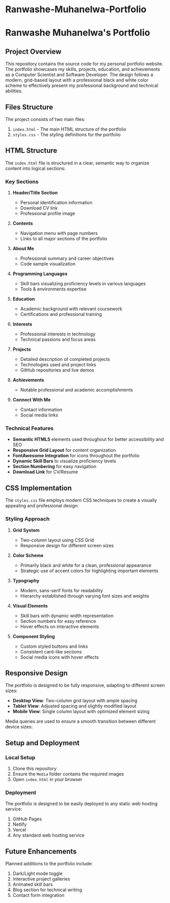 # Ranwashe-Muhanelwa-Portfolio

# Ranwashe Muhanelwa's Portfolio

## Project Overview

This repository contains the source code for my personal portfolio website. The portfolio showcases my skills, projects, education, and achievements as a Computer Scientist and Software Developer. The design follows a modern, grid-based layout with a professional black and white color scheme to effectively present my professional background and technical abilities.

## Files Structure

The project consists of two main files:

1. `index.html` - The main HTML structure of the portfolio
2. `styles.css` - The styling definitions for the portfolio

## HTML Structure

The `index.html` file is structured in a clear, semantic way to organize content into logical sections:

### Key Sections

1. **Header/Title Section**
   - Personal identification information
   - Download CV link
   - Professional profile image

2. **Contents**
   - Navigation menu with page numbers
   - Links to all major sections of the portfolio

3. **About Me**
   - Professional summary and career objectives
   - Code sample visualization

4. **Programming Languages**
   - Skill bars visualizing proficiency levels in various languages
   - Tools & environments expertise

5. **Education**
   - Academic background with relevant coursework
   - Certifications and professional training

6. **Interests**
   - Professional interests in technology
   - Technical passions and focus areas

7. **Projects**
   - Detailed description of completed projects
   - Technologies used and project links
   - GitHub repositories and live demos

8. **Achievements**
   - Notable professional and academic accomplishments

9. **Connect With Me**
   - Contact information
   - Social media links

### Technical Features

- **Semantic HTML5** elements used throughout for better accessibility and SEO
- **Responsive Grid Layout** for content organization
- **FontAwesome Integration** for icons throughout the portfolio
- **Dynamic Skill Bars** to visualize proficiency levels
- **Section Numbering** for easy navigation
- **Download Link** for CV/Resume

## CSS Implementation

The `styles.css` file employs modern CSS techniques to create a visually appealing and professional design:

### Styling Approach

1. **Grid System**
   - Two-column layout using CSS Grid
   - Responsive design for different screen sizes

2. **Color Scheme**
   - Primarily black and white for a clean, professional appearance
   - Strategic use of accent colors for highlighting important elements

3. **Typography**
   - Modern, sans-serif fonts for readability
   - Hierarchy established through varying font sizes and weights

4. **Visual Elements**
   - Skill bars with dynamic width representation
   - Section numbers for easy reference
   - Hover effects on interactive elements

5. **Component Styling**
   - Custom styled buttons and links
   - Consistent card-like sections
   - Social media icons with hover effects

## Responsive Design

The portfolio is designed to be fully responsive, adapting to different screen sizes:

- **Desktop View**: Two-column grid layout with ample spacing
- **Tablet View**: Adjusted spacing and slightly modified layout
- **Mobile View**: Single column layout with optimized element sizing

Media queries are used to ensure a smooth transition between different device sizes:

## Setup and Deployment

### Local Setup

1. Clone this repository
2. Ensure the `Media` folder contains the required images
3. Open `index.html` in your browser

### Deployment

The portfolio is designed to be easily deployed to any static web hosting service:

1. GitHub Pages
2. Netlify
3. Vercel
4. Any standard web hosting service

## Future Enhancements

Planned additions to the portfolio include:

1. Dark/Light mode toggle
2. Interactive project galleries
3. Animated skill bars
4. Blog section for technical writing
5. Contact form integration
